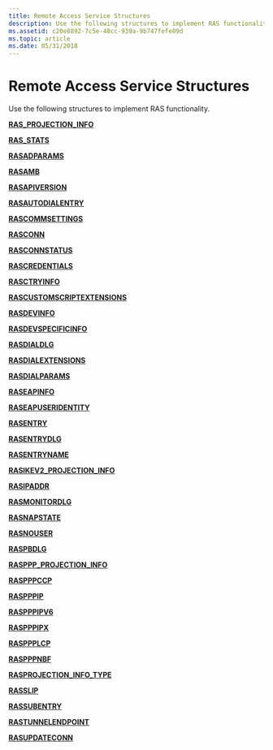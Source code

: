 ```yaml
---
title: Remote Access Service Structures
description: Use the following structures to implement RAS functionality.
ms.assetid: c20e8892-7c5e-48cc-939a-9b747fefe09d
ms.topic: article
ms.date: 05/31/2018
---
```


# Remote Access Service Structures

Use the following structures to implement RAS functionality.

[**RAS\_PROJECTION\_INFO**](/windows/desktop/api/Ras/ns-ras-ras_projection_info)

[**RAS\_STATS**](/windows/desktop/api/Ras/ns-ras-ras_stats)

[**RASADPARAMS**](https://msdn.microsoft.com/library/Aa376719(v=VS.85).aspx)

[**RASAMB**](https://msdn.microsoft.com/library/Aa376720(v=VS.85).aspx)

[**RASAPIVERSION**](https://msdn.microsoft.com/library/Dd408102(v=VS.85).aspx)

[**RASAUTODIALENTRY**](https://msdn.microsoft.com/library/Aa376721(v=VS.85).aspx)

[**RASCOMMSETTINGS**](https://msdn.microsoft.com/library/Aa376724(v=VS.85).aspx)

[**RASCONN**](https://msdn.microsoft.com/library/Aa376725(v=VS.85).aspx)

[**RASCONNSTATUS**](https://msdn.microsoft.com/library/Aa376728(v=VS.85).aspx)

[**RASCREDENTIALS**](https://msdn.microsoft.com/library/Aa376730(v=VS.85).aspx)

[**RASCTRYINFO**](https://msdn.microsoft.com/library/Aa376731(v=VS.85).aspx)

[**RASCUSTOMSCRIPTEXTENSIONS**](https://msdn.microsoft.com/library/Aa376738(v=VS.85).aspx)

[**RASDEVINFO**](https://msdn.microsoft.com/library/Aa377001(v=VS.85).aspx)

[**RASDEVSPECIFICINFO**](/windows/win32/api/ras/ns-ras-rasdevspecificinfo)

[**RASDIALDLG**](https://msdn.microsoft.com/library/Aa377023(v=VS.85).aspx)

[**RASDIALEXTENSIONS**](https://msdn.microsoft.com/library/Aa377029(v=VS.85).aspx)

[**RASDIALPARAMS**](https://msdn.microsoft.com/library/Aa377238(v=VS.85).aspx)

[**RASEAPINFO**](https://msdn.microsoft.com/library/Aa377242(v=VS.85).aspx)

[**RASEAPUSERIDENTITY**](https://msdn.microsoft.com/library/Aa377247(v=VS.85).aspx)

[**RASENTRY**](https://msdn.microsoft.com/library/Aa377274(v=VS.85).aspx)

[**RASENTRYDLG**](https://msdn.microsoft.com/library/Aa377260(v=VS.85).aspx)

[**RASENTRYNAME**](https://msdn.microsoft.com/library/Aa377267(v=VS.85).aspx)

[**RASIKEV2\_PROJECTION\_INFO**](https://docs.microsoft.com/windows/desktop/api/ras/ns-ras-rasikev2_projection_info)

[**RASIPADDR**](https://msdn.microsoft.com/library/Aa377578(v=VS.85).aspx)

[**RASMONITORDLG**](https://msdn.microsoft.com/library/Aa377591(v=VS.85).aspx)

[**RASNAPSTATE**](/windows/desktop/api/Ras/ns-ras-rasnapstate)

[**RASNOUSER**](https://msdn.microsoft.com/library/Aa377598(v=VS.85).aspx)

[**RASPBDLG**](https://msdn.microsoft.com/library/Aa377607(v=VS.85).aspx)

[**RASPPP\_PROJECTION\_INFO**](/windows/desktop/api/Ras/ns-ras-rasppp_projection_info)

[**RASPPPCCP**](https://msdn.microsoft.com/library/Aa377620(v=VS.85).aspx)

[**RASPPPIP**](https://msdn.microsoft.com/library/Aa377634(v=VS.85).aspx)

[**RASPPPIPV6**](https://msdn.microsoft.com/library/Aa816540(v=VS.85).aspx)

[**RASPPPIPX**](https://msdn.microsoft.com/library/Aa377623(v=VS.85).aspx)

[**RASPPPLCP**](https://msdn.microsoft.com/library/Aa377638(v=VS.85).aspx)

[**RASPPPNBF**](https://msdn.microsoft.com/library/Aa377642(v=VS.85).aspx)

[**RASPROJECTION\_INFO\_TYPE**](https://docs.microsoft.com/windows/desktop/api/ras/ne-ras-rasprojection_info_type)

[**RASSLIP**](https://msdn.microsoft.com/library/Aa377836(v=VS.85).aspx)

[**RASSUBENTRY**](https://msdn.microsoft.com/library/Aa377839(v=VS.85).aspx)

[**RASTUNNELENDPOINT**](https://msdn.microsoft.com/library/Dd430579(v=VS.85).aspx)

[**RASUPDATECONN**](https://msdn.microsoft.com/library/Dd408110(v=VS.85).aspx)

 

 




